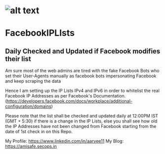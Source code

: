 # ![alt text](https://www.facebook.com/images/fb_icon_325x325.png)
# FacebookIPLIsts
## Daily Checked and Updated if Facebook modifies their list

Am sure most of the web admins are tired with the fake Facebook Bots who set their User-Agents manually as facebook bots impersonating Facebook and keep scraping the data

Hence I am setting up the IP Lists IPv4 and IPv6 in order to whitelist the real Facebook IP Addresses as per Facebook's Documentation. (https://developers.facebook.com/docs/workplace/additional-configuration/domains)

Please note that the list shall be checked and updated daily at 12:00PM IST (GMT + 5:30) if there is a change in the IP Lists, else you shall see how old the IP Addresses have not been changed from Facebook starting from the date of 1st check in on this Repo.

My Profile: https://www.linkedin.com/in/aarvee11
My Blog: https://amisafe.secops.in
